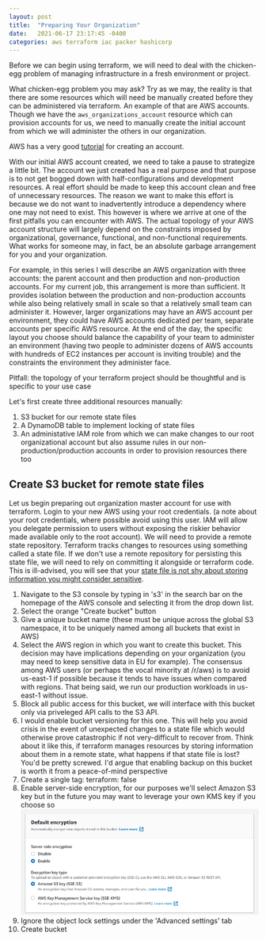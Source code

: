 ```yaml
---
layout: post
title:  "Preparing Your Organization"
date:   2021-06-17 23:17:45 -0400
categories: aws terraform iac packer hashicorp
---
```

Before we can begin using terraform, we will need to deal with the chicken-egg problem of managing infrastructure in a fresh environment or project.

What chicken-egg problem you may ask? Try as we may, the reality is that there are some resources which will need be manually created before they can be administered via terraform. An example of that are AWS accounts. Though we have the `aws_organizations_account` resource which can provision accounts for us, we need to manually create the initial account from which we will administer the others in our organization.

AWS has a very good [tutorial][aws-new-account] for creating an account.

With our initial AWS account created, we need to take a pause to strategize a little bit. The account we just created has a real purpose and that purpose is to not get bogged down with half-configurations and development resources. A real effort should be made to keep this account clean and free of unnecessary resources. The reason we want to make this effort is because we do not want to inadvertently introduce a dependency where one may not need to exist. This however is where we arrive at one of the first pitfalls you can encounter with AWS. The actual topology of your AWS account structure will largely depend on the constraints imposed by organizational, governance, functional, and non-functional requirements. What works for someone may, in fact, be an absolute garbage arrangement for you and your organization.

For example, in this series I will describe an AWS organization with three accounts: the parent account and then production and non-production accounts. For my current job, this arrangement is more than sufficient. It provides isolation between the production and non-production accounts while also being relatively small in scale so that a relatively small team can administer it. However, larger organizations may have an AWS account per environment, they could have AWS accounts dedicated per team, separate accounts per specific AWS resource. At the end of the day, the specific layout you choose should balance the capability of your team to administer an environment (having two people to administer dozens of AWS accounts with hundreds of EC2 instances per account is inviting trouble) and the constraints the environment they administer face.

Pitfall: the topology of your terraform project should be thoughtful and is specific to your use case

Let's first create three additional resources manually:
1. S3 bucket for our remote state files
2. A DynamoDB table to implement locking of state files
3. An administative IAM role from which we can make changes to our root organizational account but also assume rules in our non-production/production accounts in order to provision resources there too

## Create S3 bucket for remote state files

Let us begin preparing out organization master account for use with terraform. Login to your new AWS using your root credentials. (a note about your root credentials, where possible avoid using this user. IAM will allow you delegate permission to users without exposing the riskier behavior made available only to the root account). We will need to provide a remote state repository. Terraform tracks changes to resources using something called a state file. If we don't use a remote repository for persisting this state file, we will need to rely on committing it alongside or terraform code. This is ill-advised, you will see that your [state file is not shy about storing information you might consider sensitive][terraform-data].

1. Navigate to the S3 console by typing in 's3' in the search bar on the homepage of the AWS console and selecting it from the drop down list.
2. Select the orange "Create bucket" button
3. Give a unique bucket name (these must be unique across the global S3 namespace, it to be uniquely named among all buckets that exist in AWS)
4. Select the AWS region in which you want to create this bucket. This decision may have implications depending on your organization (you may need to keep sensitive data in EU for example). The consensus among AWS users (or perhaps the vocal minority at /r/aws) is to avoid us-east-1 if possible because it tends to have issues when compared with regions. That being said, we run our production workloads in us-east-1 without issue.
5. Block all public access for this bucket, we will interface with this bucket only via priveleged API calls to the S3 API.
6. I would enable bucket versioning for this one. This will help you avoid crisis in the event of unexpected changes to a state file which would otherwise prove catastrophic if not very-difficult to recover from. Think about it like this, if terraform manages resources by storing information about them in a remote state, what happens if that state file is lost? You'd be pretty screwed. I'd argue that enabling backup on this bucket is worth it from a peace-of-mind perspective
7. Create a single tag: terraform: false
8. Enable server-side encryption, for our purposes we'll select Amazon S3 key but in the future you may want to leverage your own KMS key if you choose so
![S3 Bucket Encryption](/assets/remote_state_bucket_encryption.PNG)
9. Ignore the object lock settings under the 'Advanced settings' tab
10. Create bucket

[aws-new-account]: https://aws.amazon.com/premiumsupport/knowledge-center/create-and-activate-aws-account/
[terraform-install]: https://learn.hashicorp.com/tutorials/terraform/install-cli?in=terraform/aws-get-started
[terraform-data]: https://www.terraform.io/docs/language/state/sensitive-data.html
